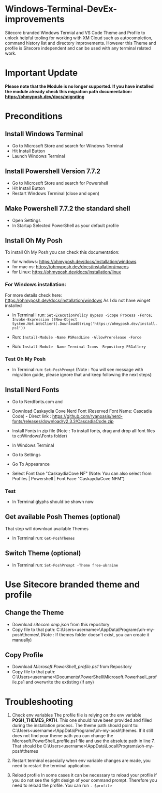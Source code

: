 # Windows-Terminal-DevEx-improvements
Sitecore branded Windows Termial and VS Code Theme and Profile to unlock helpful tooling for working with XM Cloud such as autocompletion, command history list and directory improvements. However this Theme and profile is Sitecore independent and can be used with any terminal related work.

# Important Update
**Please note that the Module is no longer supported. If you have installed the module already check this migration path documentation: https://ohmyposh.dev/docs/migrating**

# Preconditions

## Install Windows Terminal
- Go to Microsoft Store and search for Windows Terminal
- Hit Install Button
- Launch Windows Terminal

## Install Powershell Version 7.7.2
- Go to Microsoft Store and search for Powershell
- Hit Install Button
- Restart Windows Terminal (close and open)

## Make Powershell 7.7.2 the standard shell
- Open Settings
- In Startup Selected PowerShell as your default profile

## Install Oh My Posh
To install Oh My Posh you can check this documentation: 
- for windows: https://ohmyposh.dev/docs/installation/windows
- for mac os: https://ohmyposh.dev/docs/installation/macos
- for Linux: https://ohmyposh.dev/docs/installation/linux

### For Windows installation: 
For more details check here: https://ohmyposh.dev/docs/installation/windows 
As I do not have winget installed
- In Terminal I run: `Set-ExecutionPolicy Bypass -Scope Process -Force; Invoke-Expression ((New-Object System.Net.WebClient).DownloadString('https://ohmyposh.dev/install.ps1'))`

- Run: `Install-Module -Name PSReadLine -AllowPrerelease -Force`

- Run: `Install-Module -Name Terminal-Icons -Repository PSGallery`

### Test Oh My Posh

- In Terminal run: `Set-PoshPrompt` (Note : You will see message with migration guide, please ignore that and keep following the next steps)

## Install Nerd Fonts
- Go to Nerdfonts.com and
- Download Caskaydia Cove Nerd Font (Reserved Font Name: Cascadia Code) - Direct link : https://github.com/ryanoasis/nerd-fonts/releases/download/v2.3.3/CascadiaCode.zip
- Install Fonts in zip file (Note : To install fonts, drag and drop all font files to c:\Windows\Fonts folder)

- In Windows Terminal
- Go to Settings
- Go To Appearance
- Select Font face "CaskaydiaCove NF" (Note: You can also select from Profiles | Powershell | Font Face "CaskaydiaCove NFM")

### Test
- In Terminal glyphs should be shown now

## Get available Posh Themes (optional)
That step will download available Themes

- In Terminal run: `Get-PoshThemes`

## Switch Theme (optional)
- In Terminal run: `Set-PoshPrompt -Theme free-ukraine`

# Use Sitecore branded theme and profile

## Change the Theme 
- Download *sitecore.omp.json* from this repository 
- Copy file to that path: C:\Users\<username>\AppData\Programs\oh-my-posh\themes\ (Note : If themes folder doesn't exist, you can create it manually)

## Copy Profile
- Download *Microsoft.PowerShell_profile.ps1* from Repository
- Copy file to that path: C:\Users\<username>\Documents\PowerShell\Microsoft.Powerhsell_profile.ps1 and overwrite the extisting (if any)

# Troubleshooting

1. Check env variables
The profile file is relying on the env variable **POSH_THEMES_PATH**. This one should have been provided and filled during the installation process. The theme path should point to: C:\Users\<username>\AppData\Programs\oh-my-posh\themes. If it still does not find your theme path you can change the Microsoft.PowerShell_profile.ps1 file and use the absolute path in line 7. That should be C:\Users\<username>\AppData\Local\Programs\oh-my-posh\themes

2. Restart terminal
especially when env variable changes are made, you need to restart the terminal application.

3. Reload profile
In some cases it can be necessary to reload your profile if you do not see the right design of your command prompt. Therefore you need to reload the profile. You can run `. $profile`